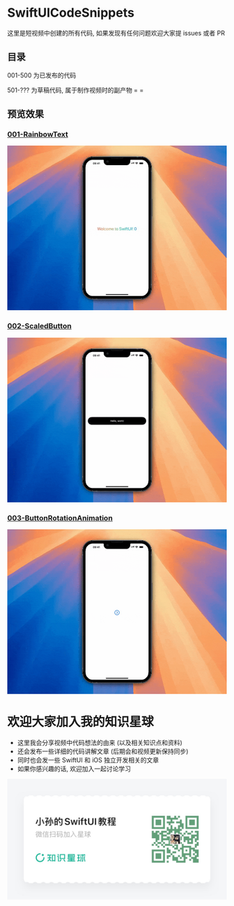 # SwiftUICodeSnippets
这里是短视频中创建的所有代码, 如果发现有任何问题欢迎大家提 issues 或者 PR

## 目录
001-500 为已发布的代码

501-??? 为草稿代码, 属于制作视频时的副产物 = =

## 预览效果

### [001-RainbowText](/SwiftUICodeSnippets/001-RainbowText)
<img src="Gifs/001.gif"/>

### [002-ScaledButton](/SwiftUICodeSnippets/002-ScaledButton)
<img src="Gifs/002.gif"/>

### [003-ButtonRotationAnimation](/SwiftUICodeSnippets/003-ButtonRotationAnimation)
<img src="Gifs/003.gif"/>

# 欢迎大家加入我的知识星球
- 这里我会分享视频中代码想法的由来 (以及相关知识点和资料)
- 还会发布一些详细的代码讲解文章 (后期会和视频更新保持同步)
- 同时也会发一些 SwiftUI 和 iOS 独立开发相关的文章
- 如果你感兴趣的话, 欢迎加入一起讨论学习

<img src="Sponsorship/51111854458284T4.JPG">
